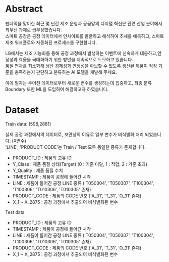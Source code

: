 # Abstract
펜데믹을 맞이한 최근 몇 년간 제조 운영과 공급망의 디지털 혁신은 관련 산업 분야에서 최우선 과제로 급부상했습니다.  
스마트 공장은 공정 데이터에서 인사이트를 발굴하고 해석하여 추세를 예측하고, 스마트 제조 워크플로와 자동화된 프로세스를 구현합니다.  

LG에서는 제조 지능화를 통해 공정 과정에서 발생하는 이벤트에 신속하게 대응하고,안정성과 효율을 극대화하기 위한 방안을 지속적으로 도모하고 있습니다.  
품질 편차를 최소화해 생산 경제성과 안정성을 확보할 수 있도록 생산된 제품이 적정 기준을 충족하는지 판단하고 분류하는 AI 모델을 개발해 주세요.  

이에 필자는 주어진 데이터로부터 새로운 변수를 생성하는데 집중하고, 최종 분류 Boundary 또한 ML을 도입하여 해결하고자 하였습니다.

# Dataset

Train data: (598,2881)  

실제 공정 과정에서의 데이터로, 보안상의 이유로 일부 변수가 비식별화 처리 되었습니다. (X변수)  
'LINE', 'PRODUCT_CODE'는 Train / Test 모두 동일한 종류가 존재합니다.
- PRODUCT_ID : 제품의 고유 ID
- Y_Class : 제품 품질 상태(Target) (0 : 기준 미달, 1 : 적합, 2 : 기준 초과)
- Y_Quality : 제품 품질 수치
- TIMESTAMP : 제품이 공정에 들어간 시각
- LINE : 제품이 들어간 공정 LINE 종류 ('T050304', 'T050307', 'T100304', 'T100306', 'T010306', 'T010305' 존재)
- PRODUCT_CODE : 제품의 CODE 번호 ('A_31', 'T_31', 'O_31' 존재)
- X_1 ~ X_2875 : 공정 과정에서 추출되어 비식별화된 변수


Test data
- PRODUCT_ID : 제품의 고유 ID
- TIMESTAMP : 제품이 공정에 들어간 시각
- LINE : 제품이 들어간 공정 LINE 종류 ('T050304', 'T050307', 'T100304', 'T100306', 'T010306', 'T010305' 존재)
- PRODUCT_CODE : 제품의 CODE 번호 ('A_31', 'T_31', 'O_31' 존재)
- X_1 ~ X_2875 : 공정 과정에서 추출되어 비식별화된 변수


